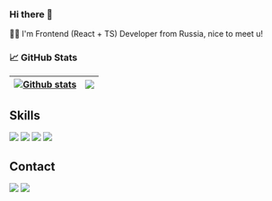 ### Hi there 👋

🧛🏻 I'm Frontend (React + TS) Developer from Russia, nice to meet u!



### 📈 GitHub Stats
| <a href="https://github.com/gftx/github-readme-stats"><img align="center" src="https://github-readme-stats.vercel.app/api?username=gftx&theme=dark&show_icons=true&count_private=true&hide_border=true" alt="Github stats" /></a> | <a href="https://github.com/gftx/github-readme-stats"><img align="center" src="https://github-readme-stats.vercel.app/api/top-langs/?username=gftx&layout=compact&hide_border=true&theme=dark" /></a> |
| ------------- | ------------- |
 

## Skills 
  ![](https://img.shields.io/badge/JavaScript-3%20Years-informational?style=flat&logo=javascript&logoColor=F7DF1E&color=F7DF1E)
  ![](https://img.shields.io/badge/ReactJS-2.5%20Years-informational?style=flat&logo=react&logoColor=61dafb&color=61dafb)
  ![](https://img.shields.io/badge/Node.JS-2%20Years-informational?style=flat&logo=node.js&logoColor=339933&color=339933)
  ![](https://img.shields.io/badge/TypeScript-1%20Year-informational?style=flat&logo=typescript&logoColor=3178c6&color=3178c6)
  
  
## Contact
  
<a href="https://t.me/br1stl">![](https://img.shields.io/badge/Telegram-br1stl-informational?style=flat&logo=telegram&logoColor=26A5E4&color=26A5E4)</a>
<a href="mailto:ivanovdevelop@yandex.ru">![](https://img.shields.io/badge/Email-ivanovdevelop@yandex.ru-informational?style=flat&logo=gmail&logoColor=26A5E4&color=26A5E4)</a>
